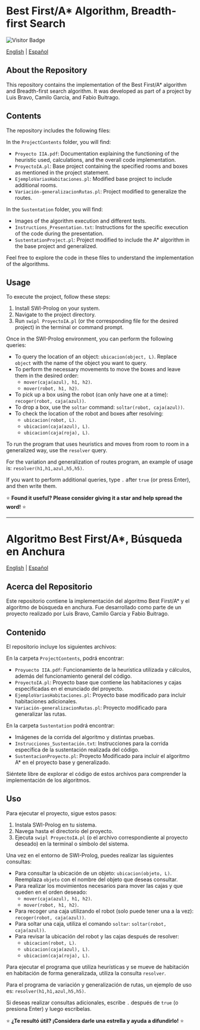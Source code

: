 # Best First/A* Algorithm, Breadth-first Search

![Visitor Badge](https://visitor-badge.feriirawann.repl.co?username=luisalejandrobf&repo=Prolog_BestFirst-A-Algorithm-BreadthFirstSearch&label=Welcome%20to%20the%20repository!%20You're%20visitor%20number&style=flat-square&color=%233864CF&contentType=svg)

[English](#best-firsta-algorithm-breadth-first-search) | [Español](#algoritmo-best-firsta-búsqueda-en-anchura)

## About the Repository

This repository contains the implementation of the Best First/A* algorithm and Breadth-first search algorithm. It was developed as part of a project by Luis Bravo, Camilo Garcia, and Fabio Buitrago.

## Contents

The repository includes the following files:

In the `ProjectContents` folder, you will find:
- `Proyecto IIA.pdf`: Documentation explaining the functioning of the heuristic used, calculations, and the overall code implementation.
- `ProyectoIA.pl`: Base project containing the specified rooms and boxes as mentioned in the project statement.
- `EjemploVariasHabitaciones.pl`: Modified base project to include additional rooms.
- `Variación-generalizacionRutas.pl`: Project modified to generalize the routes.

In the `Sustentation` folder, you will find:
- Images of the algorithm execution and different tests.
- `Instructions_Presentation.txt`: Instructions for the specific execution of the code during the presentation.
- `SustentationProject.pl`: Project modified to include the A* algorithm in the base project and generalized.

Feel free to explore the code in these files to understand the implementation of the algorithms.

## Usage

To execute the project, follow these steps:

1. Install SWI-Prolog on your system.
2. Navigate to the project directory.
3. Run `swipl ProyectoIA.pl` (or the corresponding file for the desired project) in the terminal or command prompt.

Once in the SWI-Prolog environment, you can perform the following queries:

- To query the location of an object: `ubicacion(object, L)`. Replace `object` with the name of the object you want to query.
- To perform the necessary movements to move the boxes and leave them in the desired order:
  - `mover(caja(azul), h1, h2)`.
  - `mover(robot, h1, h2)`.
- To pick up a box using the robot (can only have one at a time): `recoger(robot, caja(azul))`.
- To drop a box, use the `soltar` command: `soltar(robot, caja(azul))`.
- To check the location of the robot and boxes after resolving:
  - `ubicacion(robot, L)`.
  - `ubicacion(caja(azul), L)`.
  - `ubicacion(caja(roja), L)`.

To run the program that uses heuristics and moves from room to room in a generalized way, use the `resolver` query.

For the variation and generalization of routes program, an example of usage is: `resolver(h1,h1,azul,h5,h5)`.

If you want to perform additional queries, type `.` after `true` (or press Enter), and then write them.

⭐️ **Found it useful? Please consider giving it a star and help spread the word!** ⭐️

---

# Algoritmo Best First/A*, Búsqueda en Anchura

[English](#best-firsta-algorithm-breadth-first-search) | [Español](#algoritmo-best-firsta-búsqueda-en-anchura)

## Acerca del Repositorio

Este repositorio contiene la implementación del algoritmo Best First/A* y el algoritmo de búsqueda en anchura. Fue desarrollado como parte de un proyecto realizado por Luis Bravo, Camilo Garcia y Fabio Buitrago.

## Contenido

El repositorio incluye los siguientes archivos:

En la carpeta `ProjectContents`, podrá encontrar:
- `Proyuecto IIA.pdf`: Funcionamiento de la heurística utilizada y cálculos, además del funcionamiento general del código.
- `ProyectoIA.pl`: Proyecto base que contiene las habitaciones y cajas especificadas en el enunciado del proyecto.
- `EjemploVariasHabitaciones.pl`: Proyecto base modificado para incluir habitaciones adicionales.
- `Variación-generalizacionRutas.pl`: Proyecto modificado para generalizar las rutas.

En la carpeta `Sustentation` podrá encontrar:
- Imágenes de la corrida del algoritmo y distintas pruebas.
- `Instrucciones_Sustentación.txt`: Instrucciones para la corrida específica de la sustentación realizada del código.
- `SustentacionProyecto.pl`: Proyecto Modificado para incluir el algoritmo A* en el proyecto base y generalizado.

Siéntete libre de explorar el código de estos archivos para comprender la implementación de los algoritmos.

## Uso

Para ejecutar el proyecto, sigue estos pasos:

1. Instala SWI-Prolog en tu sistema.
2. Navega hasta el directorio del proyecto.
3. Ejecuta `swipl ProyectoIA.pl` (o el archivo correspondiente al proyecto deseado) en la terminal o símbolo del sistema.

Una vez en el entorno de SWI-Prolog, puedes realizar las siguientes consultas:

- Para consultar la ubicación de un objeto: `ubicacion(objeto, L)`. Reemplaza `objeto` con el nombre del objeto que deseas consultar.
- Para realizar los movimientos necesarios para mover las cajas y que queden en el orden deseado:
  - `mover(caja(azul), h1, h2)`.
  - `mover(robot, h1, h2)`.
- Para recoger una caja utilizando el robot (solo puede tener una a la vez): `recoger(robot, caja(azul))`.
- Para soltar una caja, utiliza el comando `soltar`: `soltar(robot, caja(azul))`.
- Para revisar la ubicación del robot y las cajas después de resolver:
  - `ubicacion(robot, L)`.
  - `ubicacion(caja(azul), L)`.
  - `ubicacion(caja(roja), L)`.

Para ejecutar el programa que utiliza heurísticas y se mueve de habitación en habitación de forma generalizada, utiliza la consulta `resolver`.

Para el programa de variación y generalización de rutas, un ejemplo de uso es: `resolver(h1,h1,azul,h5,h5)`.

Si deseas realizar consultas adicionales, escribe `.` después de `true` (o presiona Enter) y luego escríbelas.

⭐️ **¿Te resultó útil? ¡Considera darle una estrella y ayuda a difundirlo!** ⭐️
